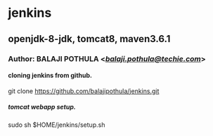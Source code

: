 # jenkins
## openjdk-8-jdk, tomcat8, maven3.6.1
### Author: BALAJI POTHULA <*balaji.pothula@techie.com*>

#### cloning jenkins from github.
git clone https://github.com/balajipothula/jenkins.git

##### tomcat webapp setup.
sudo sh $HOME/jenkins/setup.sh
